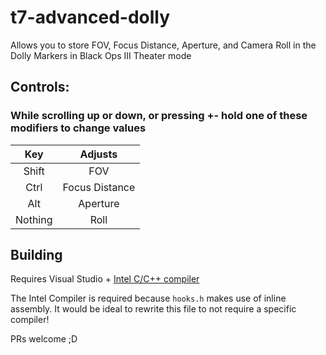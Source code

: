 # t7-advanced-dolly

Allows you to store FOV, Focus Distance, Aperture, and Camera Roll in the Dolly Markers in Black Ops III Theater mode

## Controls:
### While scrolling up or down, or pressing +\- hold one of these modifiers to change values
| Key | Adjusts              |
| :---:   | :---:            |
| Shift   | FOV              |
| Ctrl    | Focus Distance   |
| Alt     | Aperture         |
| Nothing | Roll             |

## Building
Requires Visual Studio + [Intel C/C++ compiler](https://marketplace.visualstudio.com/items?itemName=intel-corporation.dpcpponline)

The Intel Compiler is required because `hooks.h` makes use of inline assembly. It would be ideal to rewrite this file to not require a specific compiler!

PRs welcome ;D
